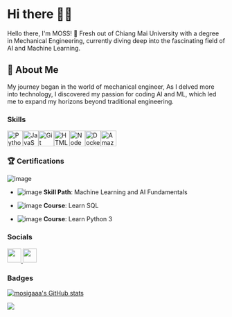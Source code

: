 # Hi there 👋🔧

Hello there, I'm MOSS! 🍃
Fresh out of Chiang Mai University with a degree in Mechanical Engineering, currently diving deep into the fascinating field of AI and Machine Learning.

## 🚀 About Me
My journey began in the world of mechanical engineer, As I delved more into technology, I discovered my passion for coding
AI and ML, which led me to expand my horizons beyond traditional engineering.

### Skills

<p align="left">
<a href="https://www.python.org/" target="_blank" rel="noreferrer"><img src="https://raw.githubusercontent.com/danielcranney/readme-generator/main/public/icons/skills/python-colored.svg" width="36" height="36" alt="Python" /></a><a href="https://developer.mozilla.org/en-US/docs/Web/JavaScript" target="_blank" rel="noreferrer"><img src="https://raw.githubusercontent.com/danielcranney/readme-generator/main/public/icons/skills/javascript-colored.svg" width="36" height="36" alt="JavaScript" /></a><a href="https://git-scm.com/" target="_blank" rel="noreferrer"><img src="https://raw.githubusercontent.com/danielcranney/readme-generator/main/public/icons/skills/git-colored.svg" width="36" height="36" alt="Git" /></a><a href="https://developer.mozilla.org/en-US/docs/Glossary/HTML5" target="_blank" rel="noreferrer"><img src="https://raw.githubusercontent.com/danielcranney/readme-generator/main/public/icons/skills/html5-colored.svg" width="36" height="36" alt="HTML5" /></a><a href="https://nodejs.org/en/" target="_blank" rel="noreferrer"><img src="https://raw.githubusercontent.com/danielcranney/readme-generator/main/public/icons/skills/nodejs-colored.svg" width="36" height="36" alt="NodeJS" /></a><a href="https://www.docker.com/" target="_blank" rel="noreferrer"><img src="https://raw.githubusercontent.com/danielcranney/readme-generator/main/public/icons/skills/docker-colored.svg" width="36" height="36" alt="Docker" /></a><a href="https://aws.amazon.com" target="_blank" rel="noreferrer"><img src="https://raw.githubusercontent.com/danielcranney/readme-generator/main/public/icons/skills/aws-colored.svg" width="36" height="36" alt="Amazon Web Services" /></a>
</p>


### 🏆 Certifications

![image](https://github.com/mosigaaa/mosigaaa/assets/132208415/ecfba6c2-2631-4a3a-a852-a68bf9fe0eb3)

- ![image](https://github.com/mosigaaa/mosigaaa/assets/132208415/df0c7ddd-2c54-416d-9a40-c09d65856b3b)
  **Skill Path**: Machine Learning and AI Fundamentals  

- ![image](https://github.com/mosigaaa/mosigaaa/assets/132208415/df0c7ddd-2c54-416d-9a40-c09d65856b3b)
  **Course**: Learn SQL  

- ![image](https://github.com/mosigaaa/mosigaaa/assets/132208415/df0c7ddd-2c54-416d-9a40-c09d65856b3b)
  **Course**: Learn Python 3  

### Socials

<p align="left"> <a href="https://www.github.com/mosigaaa" target="_blank" rel="noreferrer"> <picture> <source media="(prefers-color-scheme: dark)" srcset="https://raw.githubusercontent.com/danielcranney/readme-generator/main/public/icons/socials/github-dark.svg" /> <source media="(prefers-color-scheme: light)" srcset="https://raw.githubusercontent.com/danielcranney/readme-generator/main/public/icons/socials/github.svg" /> <img src="https://raw.githubusercontent.com/danielcranney/readme-generator/main/public/icons/socials/github.svg" width="32" height="32" /> </picture> </a> <a href="https://www.linkedin.com/in/makkawan-chaimongkol-230076183/" target="_blank" rel="noreferrer"> <picture> <source media="(prefers-color-scheme: dark)" srcset="https://raw.githubusercontent.com/danielcranney/readme-generator/main/public/icons/socials/linkedin-dark.svg" /> <source media="(prefers-color-scheme: light)" srcset="https://raw.githubusercontent.com/danielcranney/readme-generator/main/public/icons/socials/linkedin.svg" /> <img src="https://raw.githubusercontent.com/danielcranney/readme-generator/main/public/icons/socials/linkedin.svg" width="32" height="32" /> </picture> </a></p>

### Badges 

<a href="http://www.github.com/mosigaaa"><img src="https://github-readme-stats.vercel.app/api?username=mosigaaa&show_icons=true&hide=stars,issues,&count_private=true&title_color=facc15&text_color=84cc16&icon_color=0891b2&bg_color=27272a&hide_border=true&show_icons=true" alt="mosigaaa's GitHub stats" /></a>

<a href="http://www.github.com/mosigaaa"><img src="https://github-readme-streak-stats.herokuapp.com/?user=mosigaaa&stroke=84cc16&background=27272a&ring=facc15&fire=facc15&currStreakNum=84cc16&currStreakLabel=facc15&sideNums=84cc16&sideLabels=84cc16&dates=84cc16&hide_border=true" /></a>
